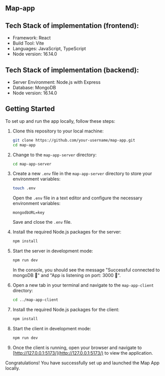 ## Map-app

## Tech Stack of implementation (frontend):

- Framework: React
- Build Tool: Vite
- Languages: JavaScript, TypeScript
- Node version: 16.14.0

## Tech Stack of implementation (backend):

- Server Environment: Node.js with Express
- Database: MongoDB
- Node version: 16.14.0

## Getting Started

To set up and run the app locally, follow these steps:

1. Clone this repository to your local machine:

    ```bash
    git clone https://github.com/your-username/map-app.git
    cd map-app
    ```

2. Change to the `map-app-server` directory:

    ```bash
    cd map-app-server
    ```

3. Create a new `.env` file in the `map-app-server` directory to store your environment variables:

    ```bash
    touch .env
    ```

    Open the `.env` file in a text editor and configure the necessary environment variables:

    ```env
    mongodbURL=key
    ```

    Save and close the `.env` file.

4. Install the required Node.js packages for the server:

    ```bash
    npm install
    ```

5. Start the server in development mode:

    ```bash
    npm run dev
    ```

    In the console, you should see the message "Successful connected to mongoDB 🌿" and "App is listening on port: 3000 🚀".

6. Open a new tab in your terminal and navigate to the `map-app-client` directory:

    ```bash
    cd ../map-app-client
    ```

7. Install the required Node.js packages for the client:

    ```bash
    npm install
    ```

8. Start the client in development mode:

    ```bash
    npm run dev
    ```

9. Once the client is running, open your browser and navigate to [http://127.0.0.1:5173/](http://127.0.0.1:5173/) to view the application.

Congratulations! You have successfully set up and launched the Map App locally.
